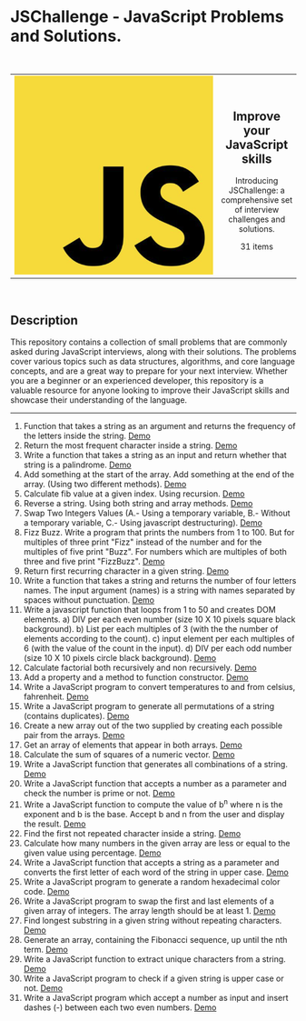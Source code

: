 
# JSChallenge - JavaScript Problems and Solutions.

<br/>

<table>
<tr>
<td width="350px">
<img src="https://github.com/mariuspetrov/js-challenge/blob/main/js.png" alt="JSChallenge" width="350px"/>
</td>
  
<td>
<h2 align="center">Improve your JavaScript skills</h2> 
<p align="center">Introducing JSChallenge: a comprehensive set of interview challenges and solutions.</p> 
<p align="center">31 items</p>
</td>
</tr>
</table>


<br/>

## Description
This repository contains a collection of small problems that are commonly asked during JavaScript interviews, along with their solutions. The problems cover various topics such as data structures, algorithms, and core language concepts, and are a great way to prepare for your next interview. Whether you are a beginner or an experienced developer, this repository is a valuable resource for anyone looking to improve their JavaScript skills and showcase their understanding of the language.


<hr/>

1.  Function that takes a string as an argument and returns the frequency of the letters inside the string. <a href="https://mariuspetrov.github.io/01/index.html" target="_blank">Demo</a>
2.  Return the most frequent character inside a string. <a href="https://mariuspetrov.github.io/02/index.html" target="_blank">Demo</a>
3.  Write a function that takes a string as an input and return whether that string is a palindrome. <a href="https://mariuspetrov.github.io/03/index.html" target="_blank">Demo</a>
4.  Add something at the start of the array. Add something at the end of the array. (Using two different methods). <a href="https://mariuspetrov.github.io/04/index.html" target="_blank">Demo</a>
5.  Calculate fib value at a given index. Using recursion. <a href="https://mariuspetrov.github.io/05/index.html" target="_blank">Demo</a>
6.  Reverse a string. Using both string and array methods. <a href="https://mariuspetrov.github.io/06/index.html" target="_blank">Demo</a>
7.  Swap Two Integers Values (A.- Using a temporary variable, B.- Without a temporary variable, C.- Using javascript destructuring). <a href="https://mariuspetrov.github.io/07/index.html" target="_blank">Demo</a>
8.  Fizz Buzz. Write a program that prints the numbers from 1 to 100. But for multiples of three print "Fizz" instead of the number and for the multiples of five print "Buzz". For numbers which are multiples of both three and five print "FizzBuzz". <a href="https://mariuspetrov.github.io/08/index.html" target="_blank">Demo</a>
9.  Return first recurring character in a given string. <a href="https://mariuspetrov.github.io/09/index.html" target="_blank">Demo</a>
10. Write a function that takes a string and returns the number of four letters names. The input argument (names) is a string with names separated by spaces without punctuation. <a href="https://mariuspetrov.github.io/10/index.html" target="_blank">Demo</a>
11. Write a javascript function that loops from 1 to 50 and creates DOM elements. a) DIV per each even number (size 10 X 10 pixels square black background). b) List per each multiples of 3 (with the the number of elements according to the count). c) input element per each multiples of 6 (with the value of the count in the input). d) DIV per each odd number (size 10 X 10 pixels circle black background). <a href="https://mariuspetrov.github.io/11/index.html" target="_blank">Demo</a>
12. Calculate factorial both recursively and non recursively. <a href="https://mariuspetrov.github.io/12/index.html" target="_blank">Demo</a>
13. Add a property and a method to function constructor. <a href="https://mariuspetrov.github.io/13/index.html" target="_blank">Demo</a>
14. Write a JavaScript program to convert temperatures to and from celsius, fahrenheit. <a href="https://mariuspetrov.github.io/14/index.html" target="_blank">Demo</a>
15. Write a JavaScript program to generate all permutations of a string (contains duplicates). <a href="https://mariuspetrov.github.io/15/index.html" target="_blank">Demo</a>
16. Create a new array out of the two supplied by creating each possible pair from the arrays. <a href="https://mariuspetrov.github.io/16/index.html" target="_blank">Demo</a>
17. Get an array of elements that appear in both arrays. <a href="https://mariuspetrov.github.io/17/index.html" target="_blank">Demo</a>
18. Calculate the sum of squares of a numeric vector. <a href="https://mariuspetrov.github.io/18/index.html" target="_blank">Demo</a>
19. Write a JavaScript function that generates all combinations of a string. <a href="https://mariuspetrov.github.io/19/index.html" target="_blank">Demo</a>
20. Write a JavaScript function that accepts a number as a parameter and check the number is prime or not. <a href="https://mariuspetrov.github.io/20/index.html" target="_blank">Demo</a>
21. Write a JavaScript function to compute the value of b<sup>n</sup> where n is the exponent and b is the base. Accept b and n from the user and display the result. <a href="https://mariuspetrov.github.io/21/index.html" target="_blank">Demo</a>
22. Find the first not repeated character inside a string. <a href="https://mariuspetrov.github.io/22/index.html" target="_blank">Demo</a>
23. Calculate how many numbers in the given array are less or equal to the given value using percentage. <a href="https://mariuspetrov.github.io/23/index.html" target="_blank">Demo</a> 
24. Write a JavaScript function that accepts a string as a parameter and converts the first letter of each word of the string in upper case. <a href="https://mariuspetrov.github.io/24/index.html" target="_blank">Demo</a> 
25. Write a JavaScript program to generate a random hexadecimal color code. <a href="https://mariuspetrov.github.io/25/index.html" target="_blank">Demo</a> 
26. Write a JavaScript program to swap the first and last elements of a given array of integers. The array length should be  at least 1. <a href="https://mariuspetrov.github.io/26/index.html" target="_blank">Demo</a>
27. Find longest substring in a given string without repeating characters. <a href="https://mariuspetrov.github.io/27/index.html" target="_blank">Demo</a>
28. Generate an array, containing the Fibonacci sequence, up until the nth term. <a href="https://mariuspetrov.github.io/28/index.html" target="_blank">Demo</a>
29. Write a JavaScript function to extract unique characters from a string. <a href="https://mariuspetrov.github.io/29/index.html" target="_blank">Demo</a>
30. Write a JavaScript program to check if a given string is upper case or not. <a href="https://mariuspetrov.github.io/30/index.html" target="_blank">Demo</a>
31. Write a JavaScript program which accept a number as input and insert dashes (-) between each two even numbers. <a href="https://mariuspetrov.github.io/31/index.html" target="_blank">Demo</a>
